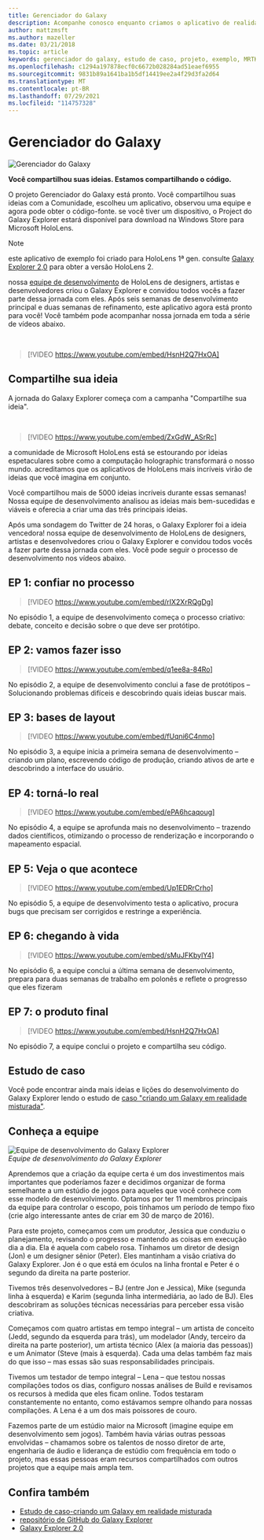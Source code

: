 ```yaml
---
title: Gerenciador do Galaxy
description: Acompanhe conosco enquanto criamos o aplicativo de realidade misturada Galaxy Explorer, o vencedor da campanha compartilhar sua ideia.
author: mattzmsft
ms.author: mazeller
ms.date: 03/21/2018
ms.topic: article
keywords: gerenciador do galaxy, estudo de caso, projeto, exemplo, MRTK, realidade misturada Toolkit, Unity, aplicativos de exemplo, aplicativos de amostra, software livre, Microsoft Store, HoloLens, headset de realidade misturada, headset de realidade mista do windows, headset de realidade virtual
ms.openlocfilehash: c1294a197878ecf0c6672b028284ad51eaef6955
ms.sourcegitcommit: 9831b89a1641ba1b5df14419ee2a4f29d3fa2d64
ms.translationtype: MT
ms.contentlocale: pt-BR
ms.lasthandoff: 07/29/2021
ms.locfileid: "114757328"
---
```

# <a name="galaxy-explorer"></a>Gerenciador do Galaxy
![Gerenciador do Galaxy](../images/HTK_GalaxyExplorer.jpg)

**Você compartilhou suas ideias. Estamos compartilhando o código.**

O projeto Gerenciador do Galaxy está pronto. Você compartilhou suas ideias com a Comunidade, escolheu um aplicativo, observou uma equipe e agora pode obter o código-fonte. se você tiver um dispositivo, o Project do Galaxy Explorer estará disponível para download na Windows Store para Microsoft HoloLens.

>[!NOTE]
>este aplicativo de exemplo foi criado para HoloLens 1ª gen. consulte [Galaxy Explorer 2,0](galaxy-explorer-update.md) para obter a versão HoloLens 2.

nossa [equipe de desenvolvimento](galaxy-explorer.md#meet-the-team) de HoloLens de designers, artistas e desenvolvedores criou o Galaxy Explorer e convidou todos vocês a fazer parte dessa jornada com eles. Após seis semanas de desenvolvimento principal e duas semanas de refinamento, este aplicativo agora está pronto para você! Você também pode acompanhar nossa jornada em toda a série de vídeos abaixo.

<br>

>[!VIDEO https://www.youtube.com/embed/HsnH2Q7HxOA]

## <a name="share-your-idea"></a>Compartilhe sua ideia

A jornada do Galaxy Explorer começa com a campanha "Compartilhe sua ideia".

<br>

>[!VIDEO https://www.youtube.com/embed/ZxGdW_ASrRc]

a comunidade de Microsoft HoloLens está se estourando por ideias espetaculares sobre como a computação holographic transformará o nosso mundo. acreditamos que os aplicativos de HoloLens mais incríveis virão de ideias que você imagina em conjunto.

Você compartilhou mais de 5000 ideias incríveis durante essas semanas! Nossa equipe de desenvolvimento analisou as ideias mais bem-sucedidas e viáveis e oferecia a criar uma das três principais ideias.

Após uma sondagem do Twitter de 24 horas, o Galaxy Explorer foi a ideia vencedora! nossa equipe de desenvolvimento de HoloLens de designers, artistas e desenvolvedores criou o Galaxy Explorer e convidou todos vocês a fazer parte dessa jornada com eles. Você pode seguir o processo de desenvolvimento nos vídeos abaixo.

## <a name="ep-1-trust-the-process"></a>EP 1: confiar no processo

>[!VIDEO https://www.youtube.com/embed/rIX2XrRQgDg]

No episódio 1, a equipe de desenvolvimento começa o processo criativo: debate, conceito e decisão sobre o que deve ser protótipo.

## <a name="ep-2-lets-do-this"></a>EP 2: vamos fazer isso

>[!VIDEO https://www.youtube.com/embed/q1ee8a-84Ro]

No episódio 2, a equipe de desenvolvimento conclui a fase de protótipos – Solucionando problemas difíceis e descobrindo quais ideias buscar mais.

## <a name="ep-3-laying-foundations"></a>EP 3: bases de layout

>[!VIDEO https://www.youtube.com/embed/fUqni6C4nmo]

No episódio 3, a equipe inicia a primeira semana de desenvolvimento – criando um plano, escrevendo código de produção, criando ativos de arte e descobrindo a interface do usuário.

## <a name="ep-4-make-it-real"></a>EP 4: torná-lo real

>[!VIDEO https://www.youtube.com/embed/ePA6hcaqoug]

No episódio 4, a equipe se aprofunda mais no desenvolvimento – trazendo dados científicos, otimizando o processo de renderização e incorporando o mapeamento espacial.

## <a name="ep-5-see-what-happens"></a>EP 5: Veja o que acontece

>[!VIDEO https://www.youtube.com/embed/Up1EDRrCrho]

No episódio 5, a equipe de desenvolvimento testa o aplicativo, procura bugs que precisam ser corrigidos e restringe a experiência.

## <a name="ep-6-coming-to-life"></a>EP 6: chegando à vida

>[!VIDEO https://www.youtube.com/embed/sMuJFKbylY4]

No episódio 6, a equipe conclui a última semana de desenvolvimento, prepara para duas semanas de trabalho em polonês e reflete o progresso que eles fizeram

## <a name="ep-7-the-final-product"></a>EP 7: o produto final

>[!VIDEO https://www.youtube.com/embed/HsnH2Q7HxOA]

No episódio 7, a equipe conclui o projeto e compartilha seu código.

## <a name="case-study"></a>Estudo de caso

Você pode encontrar ainda mais ideias e lições do desenvolvimento do Galaxy Explorer lendo o estudo de [caso "criando um Galaxy em realidade misturada"](../../out-of-scope/case-study-creating-a-galaxy-in-mixed-reality.md).

## <a name="meet-the-team"></a>Conheça a equipe

![Equipe de desenvolvimento do Galaxy Explorer](images/syiteampic.jpg)<br>
*Equipe de desenvolvimento do Galaxy Explorer*

Aprendemos que a criação da equipe certa é um dos investimentos mais importantes que poderíamos fazer e decidimos organizar de forma semelhante a um estúdio de jogos para aqueles que você conhece com esse modelo de desenvolvimento. Optamos por ter 11 membros principais da equipe para controlar o escopo, pois tínhamos um período de tempo fixo (crie algo interessante antes de criar em 30 de março de 2016).

Para este projeto, começamos com um produtor, Jessica que conduziu o planejamento, revisando o progresso e mantendo as coisas em execução dia a dia. Ela é aquela com cabelo rosa. Tínhamos um diretor de design (Jon) e um designer sênior (Peter). Eles mantinham a visão criativa do Galaxy Explorer. Jon é o que está em óculos na linha frontal e Peter é o segundo da direita na parte posterior.

Tivemos três desenvolvedores – BJ (entre Jon e Jessica), Mike (segunda linha à esquerda) e Karim (segunda linha intermediária, ao lado de BJ). Eles descobriram as soluções técnicas necessárias para perceber essa visão criativa.

Começamos com quatro artistas em tempo integral – um artista de conceito (Jedd, segundo da esquerda para trás), um modelador (Andy, terceiro da direita na parte posterior), um artista técnico (Alex (a maioria das pessoas)) e um Animator (Steve (mais à esquerda). Cada uma delas também faz mais do que isso – mas essas são suas responsabilidades principais.

Tivemos um testador de tempo integral – Lena – que testou nossas compilações todos os dias, configuro nossas análises de Build e revisamos os recursos à medida que eles ficam online. Todos testaram constantemente no entanto, como estávamos sempre olhando para nossas compilações. A Lena é a um dos mais poissores de couro.

Fazemos parte de um estúdio maior na Microsoft (imagine equipe em desenvolvimento sem jogos). Também havia várias outras pessoas envolvidas – chamamos sobre os talentos de nosso diretor de arte, engenharia de áudio e liderança de estúdio com frequência em todo o projeto, mas essas pessoas eram recursos compartilhados com outros projetos que a equipe mais ampla tem.

## <a name="see-also"></a>Confira também
* [Estudo de caso-criando um Galaxy em realidade misturada](../../out-of-scope/case-study-creating-a-galaxy-in-mixed-reality.md)
* [repositório de GitHub do Galaxy Explorer](https://github.com/Microsoft/GalaxyExplorer)
* [Galaxy Explorer 2.0](galaxy-explorer-update.md)
